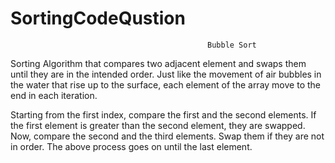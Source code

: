 # SortingCodeQustion

                                                Bubble Sort
Sorting Algorithm that compares two adjacent element and swaps them until they are in the intended order.
Just like the movement of air bubbles in the water that rise up to the surface, each element of the array move to the end in each iteration.


Starting from the first index, compare the first and the second elements.
If the first element is greater than the second element, they are swapped.
Now, compare the second and the third elements. Swap them if they are not in order.
The above process goes on until the last element.
